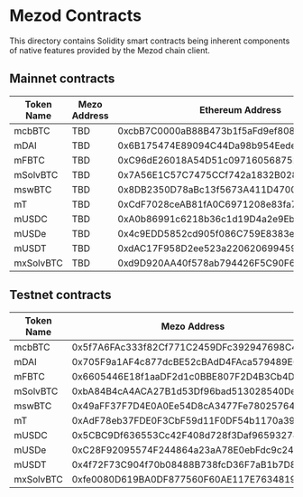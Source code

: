 # Mezod Contracts

This directory contains Solidity smart contracts being inherent components of native
features provided by the Mezod chain client.

## Mainnet contracts

| Token Name | Mezo Address | Ethereum Address |
|------------|--------------|------------------|
| mcbBTC | TBD | 0xcbB7C0000aB88B473b1f5aFd9ef808440eed33Bf |
| mDAI | TBD | 0x6B175474E89094C44Da98b954EedeAC495271d0F |
| mFBTC | TBD | 0xC96dE26018A54D51c097160568752c4E3BD6C364 |
| mSolvBTC | TBD | 0x7A56E1C57C7475CCf742a1832B028F0456652F97 |
| mswBTC | TBD | 0x8DB2350D78aBc13f5673A411D4700BCF87864dDE |
| mT | TBD | 0xCdF7028ceAB81fA0C6971208e83fa7872994beE5 |
| mUSDC | TBD | 0xA0b86991c6218b36c1d19D4a2e9Eb0cE3606eB48 |
| mUSDe | TBD | 0x4c9EDD5852cd905f086C759E8383e09bff1E68B3 |
| mUSDT | TBD | 0xdAC17F958D2ee523a2206206994597C13D831ec7 |
| mxSolvBTC | TBD | 0xd9D920AA40f578ab794426F5C90F6C731D159DEf |  

## Testnet contracts

| Token Name | Mezo Address | Ethereum Sepolia Address |
|------------|--------------|-------------------------|
| mcbBTC | 0x5f7A6FAc333f82Cf771C2459DFc392947698C41d | 0x50ea58658f2139766Bc80694f30005413997E743 |
| mDAI | 0x705F9a1AF4c877dcBE52cBAdD4FAca579489E618 | 0x20fAeA18B6a1D0FCDBCcFfFe3d164314744baF30 |
| mFBTC | 0x6605446E18f1aaDF2d1c0BBE807F2D4B3Cb4DA33 | 0x26aD7515F34e9B15ba5827302433d33FC5004D16 |
| mSolvBTC | 0xbA84B4cA4ACA27B1d53Df96bad513028540De00D | 0x39AB795D11FCC6CE1c340fbDc308cF1D42ca8f86 |
| mswBTC | 0x49aFF37F7D4E0A0Ee54D8cA3477Fe78025764519 | 0x2EE9f779850c8a31c7d77Af0B8d0c91AF2Ea25fB |
| mT | 0xAdF78eb37FDE0F3CbF59d11F0DF54b1170a3937b | 0x46abDF5aD1726ba700794539C3dB8fE591854729 |
| mUSDC | 0x5CBC9Df636553Cc42F408d728f3Daf96593274d2 | 0x2dEe9e2ac7c361aB50C5D19111D2B60743C9E9b3 |
| mUSDe | 0xC28F92095574F244864a23aA78E0ebFdc9c241b6 | 0x07FcF6368d34D430aAFDc64435517842775fbF1B |
| mUSDT | 0x4f72F73C904f70b08488B738fcD36F7aB1b7D8FA | 0x5d211217D8311E2dEe17aE3F06Ce473922D1a7a4 |
| mxSolvBTC | 0xfe0080D619BA0DF877560F60AE117E7634819116 | N/A |
